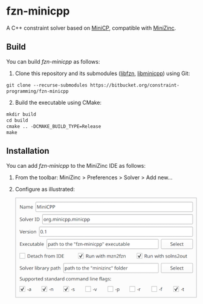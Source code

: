 fzn-minicpp
===
A C++ constraint solver based on [MiniCP][minicp], compatible with [MiniZinc][minizinc].

Build
--
You can build *fzn-minicpp* as follows:

1. Clone this repository and its submodules ([libfzn], [libminicpp]) using Git:

```
git clone --recurse-submodules https://bitbucket.org/constraint-programming/fzn-minicpp
```

2. Build the executable using CMake:

```
mkdir build
cd build
cmake .. -DCMAKE_BUILD_TYPE=Release
make
```


Installation
--
You can add *fzn-minicpp* to the MiniZinc IDE as follows:

1. From the toolbar: MiniZinc > Preferences > Solver > Add new...

2. Configure as illustrated:

   ![MiniZinc IDE configuration](./docs/minizinc_ide_config.png)

[minicp]: https://doi.org/10.1007/s12532-020-00190-7 "MiniCP: A lightweight solver for constraint programming"
[minizinc]: https://www.minizinc.org
[libfzn]: https://bitbucket.org/constraint-programming/libfzn
[libminicpp]: https://bitbucket.org/constraint-programming/libminicpp